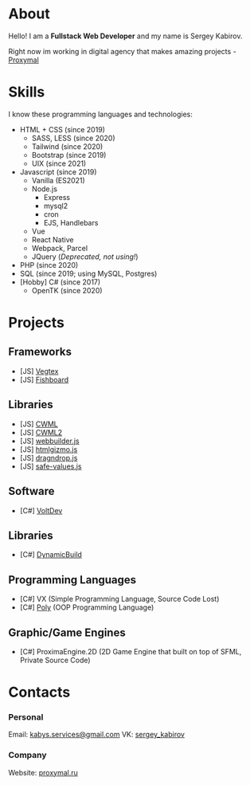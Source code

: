 # About
Hello! I am a **Fullstack Web Developer** and my name is Sergey Kabirov. 

Right now im working in digital agency that makes amazing projects - [Proxymal](https://proxymal.ru) 

# Skills

I know these programming languages and technologies:

* HTML + CSS (since 2019) 
  * SASS, LESS (since 2020) 
  * Tailwind (since 2020)
  * Bootstrap (since 2019)
  * UIX (since 2021)
* Javascript (since 2019)
  * Vanilla (ES2021)
  * Node.js
    * Express
    * mysql2
    * cron
    * EJS, Handlebars
  * Vue 
  * React Native
  * Webpack, Parcel
  * JQuery (*Deprecated, not using!*) 
* PHP (since 2020) 
* SQL (since 2019; using MySQL, Postgres) 
* [Hobby] C# (since 2017)
  * OpenTK (since 2020)

# Projects

## Frameworks
* [JS] [Vegtex](https://github.com/Proxymal/Vegtex) 
* [JS] [Fishboard](https://github.com/Proxymal/Fishboard) 

## Libraries
* [JS] [CWML](https://github.com/qrai/CWML) 
* [JS] [CWML2](https://github.com/qrai/CWML2) 
* [JS] [webbuilder.js](https://github.com/qrai/webbuilder.js) 
* [JS] [htmlgizmo.js](https://github.com/qrai/htmlgizmo.js)
* [JS] [dragndrop.js](https://github.com/qrai/dragndrop.js)
* [JS] [safe-values.js](https://github.com/qrai/safe-values.js)
## Software
* [C#] [VoltDev](https://github.com/qrai/VoltDev)
## Libraries
* [C#] [DynamicBuild](https://github.com/Bytell-Company/DynamicBuild)
## Programming Languages
* [C#] VX (Simple Programming Language, Source Code Lost)
* [C#] [Poly](https://github.com/PolyLanguage/Poly) (OOP Programming Language) 
## Graphic/Game Engines
* [C#] ProximaEngine.2D (2D Game Engine that built on top of SFML, Private Source Code)

# Contacts
### Personal
Email: [kabys.services@gmail.com](mailto:kabys.services@gmail.com)
VK: [sergey_kabirov](https://vk.com/sergey_kabirov)

### Company
Website: [proxymal.ru](https://proxymal.ru)
